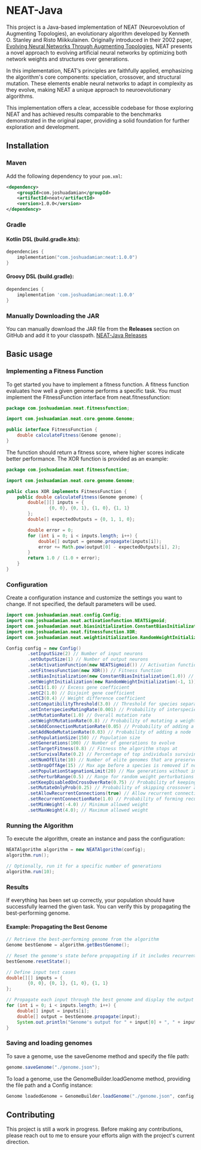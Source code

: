 # NEAT-Java

This project is a Java-based implementation of NEAT (Neuroevolution of Augmenting Topologies), an evolutionary algorithm developed by Kenneth O. Stanley and Risto Miikkulainen. Originally introduced in their 2002 paper, [Evolving Neural Networks Through Augmenting Topologies](https://nn.cs.utexas.edu/downloads/papers/stanley.ec02.pdf), NEAT presents a novel approach to evolving artificial neural networks by optimizing both network weights and structures over generations.

In this implementation, NEAT’s principles are faithfully applied, emphasizing the algorithm's core components: speciation, crossover, and structural mutation. These elements enable neural networks to adapt in complexity as they evolve, making NEAT a unique approach to neuroevolutionary algorithms.

This implementation offers a clear, accessible codebase for those exploring NEAT and has achieved results comparable to the benchmarks demonstrated in the original paper, providing a solid foundation for further exploration and development.

## Installation

### Maven

Add the following dependency to your `pom.xml`:

```xml
<dependency>
    <groupId>com.joshuadamian</groupId>
    <artifactId>neat</artifactId>
    <version>1.0.0</version>
</dependency>
```

### Gradle

#### Kotlin DSL (build.gradle.kts):

```kotlin
dependencies {
    implementation("com.joshuadamian:neat:1.0.0")
}
```

#### Groovy DSL (build.gradle):

```gradle
dependencies {
    implementation 'com.joshuadamian:neat:1.0.0'
}
```

### Manually Downloading the JAR

You can manually download the JAR file from the **Releases** section on GitHub and add it to your classpath.
[NEAT-Java Releases](https://github.com/joshuadam/NEAT-Java/releases)

## Basic usage

### Implementing a Fitness Function

To get started you have to implement a fitness function. A fitness function evaluates how well a given genome performs a specific task. You must implement the FitnessFunction interface from neat.fitnessfunction:

```java
package com.joshuadamian.neat.fitnessfunction;

import com.joshuadamian.neat.core.genome.Genome;

public interface FitnessFunction {
    double calculateFitness(Genome genome);
}
```

The function should return a fitness score, where higher scores indicate better performance. The XOR function is provided as an example:

```java
package com.joshuadamian.neat.fitnessfunction;

import com.joshuadamian.neat.core.genome.Genome;

public class XOR implements FitnessFunction {
    public double calculateFitness(Genome genome) {
        double[][] inputs = {
                {0, 0}, {0, 1}, {1, 0}, {1, 1}
        };
        double[] expectedOutputs = {0, 1, 1, 0};

        double error = 0;
        for (int i = 0; i < inputs.length; i++) {
            double[] output = genome.propagate(inputs[i]);
            error += Math.pow(output[0] - expectedOutputs[i], 2);
        }
        return 1.0 / (1.0 + error);
    }
}
```

### Configuration

Create a configuration instance and customize the settings you want to change. If not specified, the default parameters will be used.

```java
import com.joshuadamian.neat.config.Config;
import com.joshuadamian.neat.activationfunction.NEATSigmoid;
import com.joshuadamian.neat.biasinitialization.ConstantBiasInitialization;
import com.joshuadamian.neat.fitnessfunction.XOR;
import com.joshuadamian.neat.weightinitialization.RandomWeightInitialization;

Config config = new Config()
        .setInputSize(2) // Number of input neurons
        .setOutputSize(1) // Number of output neurons
        .setActivationFunction(new NEATSigmoid()) // Activation function
        .setFitnessFunction(new XOR()) // Fitness function
        .setBiasInitialization(new ConstantBiasInitialization(1.0)) // Bias initialization (constant value of 1.0)
        .setWeightInitialization(new RandomWeightInitialization(-1, 1)) // Random weight initialization between -1 and 1
        .setC1(1.0) // Excess gene coefficient
        .setC2(1.0) // Disjoint gene coefficient
        .setC3(0.4) // Weight difference coefficient
        .setCompatibilityThreshold(3.0) // Threshold for species separation
        .setInterspeciesMatingRate(0.001) // Probability of interspecies mating
        .setMutationRate(1.0) // Overall mutation rate
        .setWeightMutationRate(0.8) // Probability of mutating a weight
        .setAddConnectionMutationRate(0.05) // Probability of adding a connection
        .setAddNodeMutationRate(0.03) // Probability of adding a node
        .setPopulationSize(150) // Population size
        .setGenerations(100) // Number of generations to evolve
        .setTargetFitness(0.8) // Fitness the algorithm stops at
        .setSurvivalRate(0.2) // Percentage of top individuals surviving per generation
        .setNumOfElite(10) // Number of elite genomes that are preserved
        .setDropOffAge(15) // Max age before a species is removed if no improvement
        .setPopulationStagnationLimit(20) // Max generations without improvement before population is considered stagnant
        .setPerturbRange(0.5) // Range for random weight perturbations
        .setKeepDisabledOnCrossOverRate(0.75) // Probability of keeping connections disabled during crossover if they are disabled in either parent
        .setMutateOnlyProb(0.25) // Probability of skipping crossover and only mutating
        .setAllowRecurrentConnections(true) // Allow recurrent connections in the network
        .setRecurrentConnectionRate(1.0) // Probability of forming recurrent connections
        .setMinWeight(-4.0) // Minimum allowed weight
        .setMaxWeight(4.0); // Maximum allowed weight
```

### Running the Algorithm

To execute the algorithm, create an instance and pass the configuration:

```java
NEATAlgorithm algorithm = new NEATAlgorithm(config);
algorithm.run();

// Optionally, run it for a specific number of generations
algorithm.run(10);
```

### Results

If everything has been set up correctly, your population should have successfully learned the given task. You can verify this by propagating the best-performing genome.

#### Example: Propagating the Best Genome

```java
// Retrieve the best-performing genome from the algorithm
Genome bestGenome = algorithm.getBestGenome(); 

// Reset the genome's state before propagating if it includes recurrent connections
bestGenome.resetState(); 

// Define input test cases
double[][] inputs = {
        {0, 0}, {0, 1}, {1, 0}, {1, 1}
};

// Propagate each input through the best genome and display the output
for (int i = 0; i < inputs.length; i++) {
    double[] input = inputs[i];
    double[] output = bestGenome.propagate(input);
    System.out.println("Genome's output for " + input[0] + ", " + input[1] + " is: " + output[0]);
}
```

### Saving and loading genomes

To save a genome, use the saveGenome method and specify the file path:

```java
genome.saveGenome("./genome.json");
```

To load a genome, use the GenomeBuilder.loadGenome method, providing the file path and a Config instance:

```java
Genome loadedGenome = GenomeBuilder.loadGenome("./genome.json", config);
```


## Contributing

This project is still a work in progress. Before making any contributions, please reach out to me to ensure your efforts align with the project's current direction.